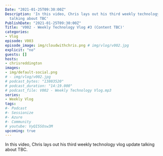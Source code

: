 ```yaml
---
Date: "2021-01-25T09:30:00Z"
Description: 'In this video, Chris lays out his third weekly technology vlog update
  talking about TBC'
PublishDate: "2021-01-25T09:30:00Z"
Title: 'V002 - Weekly Technology Vlog #3 (Content TBC)'
categories:
- Vlog
episode: V003
episode_image: img/cloudwithchris.png # img/vlog/v002.jpg
explicit: "no"
guests: []
hosts:
- chrisreddington
images:
- img/default-social.png
# - img/vlog/v002.jpg
# podcast_bytes: "13803520"
# podcast_duration: "14:19.000"
# podcast_file: V002 - Weekly Technology Vlog.mp3
series:
- Weekly Vlog
tags:
#- Podcast
#- Sessionize
#- Azure
#- Community
# youtube: VyQI5SOsw3M
upcoming: true
---
```

In this video, Chris lays out his third weekly technology vlog update talking about TBC.